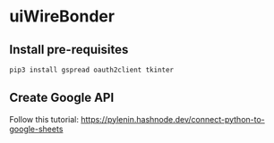 # uiWireBonder

## Install pre-requisites

``` sh
pip3 install gspread oauth2client tkinter
```

## Create Google API
Follow this tutorial: https://pylenin.hashnode.dev/connect-python-to-google-sheets
